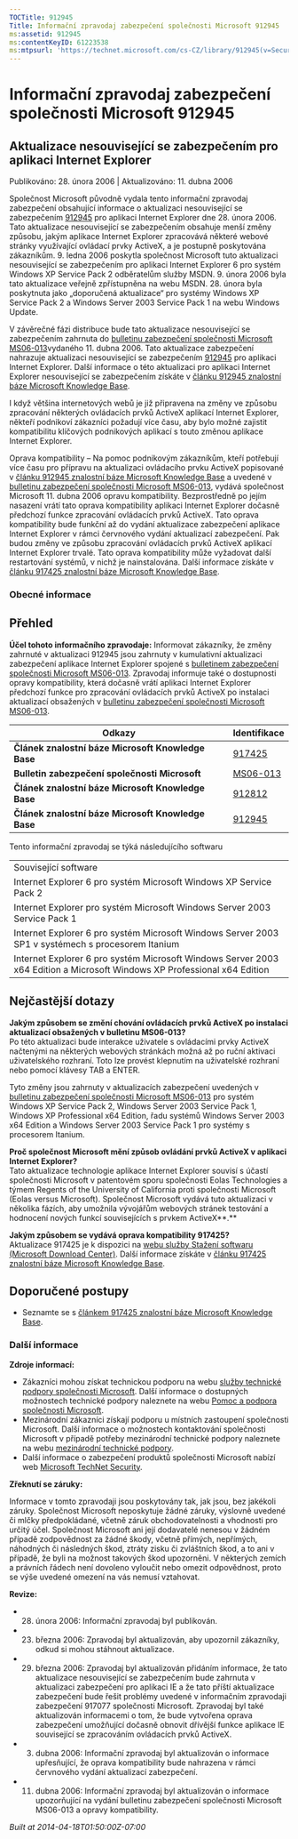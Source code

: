 ```yaml
---
TOCTitle: 912945
Title: Informační zpravodaj zabezpečení společnosti Microsoft 912945
ms:assetid: 912945
ms:contentKeyID: 61223538
ms:mtpsurl: 'https://technet.microsoft.com/cs-CZ/library/912945(v=Security.10)'
---
```


 

Informační zpravodaj zabezpečení společnosti Microsoft 912945
=============================================================

Aktualizace nesouvisející se zabezpečením pro aplikaci Internet Explorer
------------------------------------------------------------------------

Publikováno: 28. února 2006 | Aktualizováno: 11. dubna 2006

Společnost Microsoft původně vydala tento informační zpravodaj zabezpečení obsahující informace o aktualizaci nesouvisející se zabezpečením [912945](http://support.microsoft.com/kb/912945/cs) pro aplikaci Internet Explorer dne 28. února 2006. Tato aktualizace nesouvisející se zabezpečením obsahuje menší změny způsobu, jakým aplikace Internet Explorer zpracovává některé webové stránky využívající ovládací prvky ActiveX, a je postupně poskytována zákazníkům. 9. ledna 2006 poskytla společnost Microsoft tuto aktualizaci nesouvisející se zabezpečením pro aplikaci Internet Explorer 6 pro systém Windows XP Service Pack 2 odběratelům služby MSDN. 9. února 2006 byla tato aktualizace veřejně zpřístupněna na webu MSDN. 28. února byla poskytnuta jako „doporučená aktualizace“ pro systémy Windows XP Service Pack 2 a Windows Server 2003 Service Pack 1 na webu Windows Update.

V závěrečné fázi distribuce bude tato aktualizace nesouvisející se zabezpečením zahrnuta do [bulletinu zabezpečení společnosti Microsoft MS06-013](http://technet.microsoft.com/security/bulletin/ms06-013)vydaného 11. dubna 2006. Tato aktualizace zabezpečení nahrazuje aktualizaci nesouvisející se zabezpečením [912945](http://support.microsoft.com/kb/912945/cs) pro aplikaci Internet Explorer. Další informace o této aktualizaci pro aplikaci Internet Explorer nesouvisející se zabezpečením získáte v [článku 912945 znalostní báze Microsoft Knowledge Base](http://support.microsoft.com/kb/912945/cs).

I když většina internetových webů je již připravena na změny ve způsobu zpracování některých ovládacích prvků ActiveX aplikací Internet Explorer, někteří podnikoví zákazníci požadují více času, aby bylo možné zajistit kompatibilitu klíčových podnikových aplikací s touto změnou aplikace Internet Explorer.

Oprava kompatibility – Na pomoc podnikovým zákazníkům, kteří potřebují více času pro přípravu na aktualizaci ovládacího prvku ActiveX popisované v [článku 912945 znalostní báze Microsoft Knowledge Base](http://support.microsoft.com/kb/912945/cs) a uvedené v [bulletinu zabezpečení společnosti Microsoft MS06-013](http://technet.microsoft.com/security/bulletin/ms06-013), vydává společnost Microsoft 11. dubna 2006 opravu kompatibility. Bezprostředně po jejím nasazení vrátí tato oprava kompatibility aplikaci Internet Explorer dočasně předchozí funkce zpracování ovládacích prvků ActiveX. Tato oprava kompatibility bude funkční až do vydání aktualizace zabezpečení aplikace Internet Explorer v rámci červnového vydání aktualizací zabezpečení. Pak budou změny ve způsobu zpracování ovládacích prvků ActiveX aplikací Internet Explorer trvalé. Tato oprava kompatibility může vyžadovat další restartování systémů, v nichž je nainstalována. Další informace získáte v [článku 917425 znalostní báze Microsoft Knowledge Base](http://support.microsoft.com/kb/917425/cs).

### Obecné informace

Přehled
-------


**Účel tohoto informačního zpravodaje:** Informovat zákazníky, že změny zahrnuté v aktualizaci 912945 jsou zahrnuty v kumulativní aktualizaci zabezpečení aplikace Internet Explorer spojené s [bulletinem zabezpečení společnosti Microsoft MS06-013](http://technet.microsoft.com/security/bulletin/ms06-013). Zpravodaj informuje také o dostupnosti opravy kompatibility, která dočasně vrátí aplikaci Internet Explorer předchozí funkce pro zpracování ovládacích prvků ActiveX po instalaci aktualizací obsažených v [bulletinu zabezpečení společnosti Microsoft MS06-013](http://technet.microsoft.com/security/bulletin/ms06-013).

| Odkazy                                             | Identifikace                                                        |
|----------------------------------------------------|---------------------------------------------------------------------|
| **Článek znalostní báze Microsoft Knowledge Base** | [917425](http://support.microsoft.com/kb/917425/cs)                 |
| **Bulletin zabezpečení společnosti Microsoft**     | [MS06-013](http://technet.microsoft.com/security/bulletin/ms06-013) |
| **Článek znalostní báze Microsoft Knowledge Base** | [912812](http://support.microsoft.com/kb/912812/cs)                 |
| **Článek znalostní báze Microsoft Knowledge Base** | [912945](http://support.microsoft.com/kb/912945/cs)                 |

Tento informační zpravodaj se týká následujícího softwaru

|                                                                                                                          |
|--------------------------------------------------------------------------------------------------------------------------|
| Související software                                                                                                     |
| Internet Explorer 6 pro systém Microsoft Windows XP Service Pack 2                                                       |
| Internet Explorer pro systém Microsoft Windows Server 2003 Service Pack 1                                                |
| Internet Explorer 6 pro systém Microsoft Windows Server 2003 SP1 v systémech s procesorem Itanium                        |
| Internet Explorer 6 pro systém Microsoft Windows Server 2003 x64 Edition a Microsoft Windows XP Professional x64 Edition |

Nejčastější dotazy
------------------


**Jakým způsobem se změní chování ovládacích prvků ActiveX po instalaci aktualizací obsažených v bulletinu MS06-013?**  
Po této aktualizaci bude interakce uživatele s ovládacími prvky ActiveX načtenými na některých webových stránkách možná až po ruční aktivaci uživatelského rozhraní. Toto lze provést klepnutím na uživatelské rozhraní nebo pomocí klávesy TAB a ENTER.

Tyto změny jsou zahrnuty v aktualizacích zabezpečení uvedených v [bulletinu zabezpečení společnosti Microsoft MS06-013](http://technet.microsoft.com/security/bulletin/ms06-013) pro systém Windows XP Service Pack 2, Windows Server 2003 Service Pack 1, Windows XP Professional x64 Edition, řadu systémů Windows Server 2003 x64 Edition a Windows Server 2003 Service Pack 1 pro systémy s procesorem Itanium.

**Proč společnost Microsoft mění způsob ovládání prvků ActiveX v aplikaci Internet Explorer?**  
Tato aktualizace technologie aplikace Internet Explorer souvisí s účastí společnosti Microsoft v patentovém sporu společnosti Eolas Technologies a týmem Regents of the University of California proti společnosti Microsoft (Eolas versus Microsoft). Společnost Microsoft vydává tuto aktualizaci v několika fázích, aby umožnila vývojářům webových stránek testování a hodnocení nových funkcí souvisejících s prvkem ActiveX**.**

**Jakým způsobem se vydává oprava kompatibility 917425?**  
Aktualizace 917425 je k dispozici na [webu služby Stažení softwaru (Microsoft Download Center)](http://www.microsoft.com/downloads/). Další informace získáte v [článku 917425 znalostní báze Microsoft Knowledge Base](http://support.microsoft.com/kb/917425/cs).

Doporučené postupy
------------------


-   Seznamte se s [článkem 917425 znalostní báze Microsoft Knowledge Base](http://support.microsoft.com/kb/917425/cs).

### Další informace

**Zdroje informací:**

-   Zákazníci mohou získat technickou podporu na webu [služby technické podpory společnosti Microsoft](http://go.microsoft.com/fwlink/?linkid=21131). Další informace o dostupných možnostech technické podpory naleznete na webu [Pomoc a podpora společnosti Microsoft](http://support.microsoft.com/?ln=cs).
-   Mezinárodní zákazníci získají podporu u místních zastoupení společnosti Microsoft. Další informace o možnostech kontaktování společnosti Microsoft v případě potřeby mezinárodní technické podpory naleznete na webu [mezinárodní technické podpory](http://go.microsoft.com/fwlink/?linkid=21155).
-   Další informace o zabezpečení produktů společnosti Microsoft nabízí web [Microsoft TechNet Security](http://www.microsoft.com/cze/technet/security/).

**Zřeknutí se záruky:**

Informace v tomto zpravodaji jsou poskytovány tak, jak jsou, bez jakékoli záruky. Společnost Microsoft neposkytuje žádné záruky, výslovně uvedené či mlčky předpokládané, včetně záruk obchodovatelnosti a vhodnosti pro určitý účel. Společnost Microsoft ani její dodavatelé nenesou v žádném případě zodpovědnost za žádné škody, včetně přímých, nepřímých, náhodných či následných škod, ztráty zisku či zvláštních škod, a to ani v případě, že byli na možnost takových škod upozorněni. V některých zemích a právních řádech není dovoleno vyloučit nebo omezit odpovědnost, proto se výše uvedené omezení na vás nemusí vztahovat.

**Revize:**

-   28. února 2006: Informační zpravodaj byl publikován.
-   23. března 2006: Zpravodaj byl aktualizován, aby upozornil zákazníky, odkud si mohou stáhnout aktualizace.
-   29. března 2006: Zpravodaj byl aktualizován přidáním informace, že tato aktualizace nesouvisející se zabezpečením bude zahrnuta v aktualizaci zabezpečení pro aplikaci IE a že tato příští aktualizace zabezpečení bude řešit problémy uvedené v informačním zpravodaji zabezpečení 917077 společnosti Microsoft. Zpravodaj byl také aktualizován informacemi o tom, že bude vytvořena oprava zabezpečení umožňující dočasně obnovit dřívější funkce aplikace IE související se zpracováním ovládacích prvků ActiveX.
-   3. dubna 2006: Informační zpravodaj byl aktualizován o informace upřesňující, že oprava kompatibility bude nahrazena v rámci červnového vydání aktualizací zabezpečení.
-   11. dubna 2006: Informační zpravodaj byl aktualizován o informace upozorňující na vydání bulletinu zabezpečení společnosti Microsoft MS06-013 a opravy kompatibility.

*Built at 2014-04-18T01:50:00Z-07:00*
